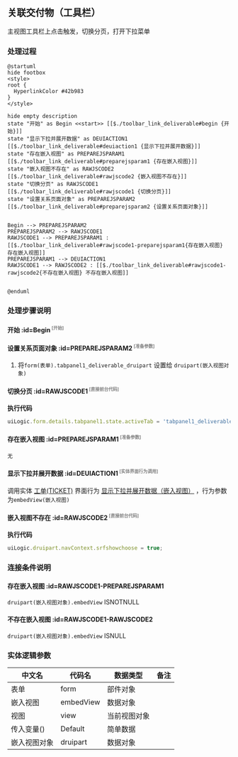 ## 关联交付物（工具栏） <!-- {docsify-ignore-all} -->

   主视图工具栏上点击触发，切换分页，打开下拉菜单

### 处理过程

```plantuml
@startuml
hide footbox
<style>
root {
  HyperlinkColor #42b983
}
</style>

hide empty description
state "开始" as Begin <<start>> [[$./toolbar_link_deliverable#begin {开始}]]
state "显示下拉并展开数据" as DEUIACTION1  [[$./toolbar_link_deliverable#deuiaction1 {显示下拉并展开数据}]]
state "存在嵌入视图" as PREPAREJSPARAM1  [[$./toolbar_link_deliverable#preparejsparam1 {存在嵌入视图}]]
state "嵌入视图不存在" as RAWJSCODE2  [[$./toolbar_link_deliverable#rawjscode2 {嵌入视图不存在}]]
state "切换分页" as RAWJSCODE1  [[$./toolbar_link_deliverable#rawjscode1 {切换分页}]]
state "设置关系页面对象" as PREPAREJSPARAM2  [[$./toolbar_link_deliverable#preparejsparam2 {设置关系页面对象}]]


Begin --> PREPAREJSPARAM2
PREPAREJSPARAM2 --> RAWJSCODE1
RAWJSCODE1 --> PREPAREJSPARAM1 : [[$./toolbar_link_deliverable#rawjscode1-preparejsparam1{存在嵌入视图} 存在嵌入视图]]
PREPAREJSPARAM1 --> DEUIACTION1
RAWJSCODE1 --> RAWJSCODE2 : [[$./toolbar_link_deliverable#rawjscode1-rawjscode2{不存在嵌入视图} 不存在嵌入视图]]


@enduml
```


### 处理步骤说明

#### 开始 :id=Begin<sup class="footnote-symbol"> <font color=gray size=1>[开始]</font></sup>




#### 设置关系页面对象 :id=PREPAREJSPARAM2<sup class="footnote-symbol"> <font color=gray size=1>[准备参数]</font></sup>



1. 将`form(表单).tabpanel1_deliverable_druipart` 设置给  `druipart(嵌入视图对象)`

#### 切换分页 :id=RAWJSCODE1<sup class="footnote-symbol"> <font color=gray size=1>[直接前台代码]</font></sup>



<p class="panel-title"><b>执行代码</b></p>

```javascript
uiLogic.form.details.tabpanel1.state.activeTab = 'tabpanel1_deliverable'
```

#### 存在嵌入视图 :id=PREPAREJSPARAM1<sup class="footnote-symbol"> <font color=gray size=1>[准备参数]</font></sup>




    无

#### 显示下拉并展开数据 :id=DEUIACTION1<sup class="footnote-symbol"> <font color=gray size=1>[实体界面行为调用]</font></sup>



调用实体 [工单(TICKET)](module/ProdMgmt/ticket.md) 界面行为 [显示下拉并展开数据（嵌入视图）](module/ProdMgmt/ticket#界面行为) ，行为参数为`embedView(嵌入视图)`

#### 嵌入视图不存在 :id=RAWJSCODE2<sup class="footnote-symbol"> <font color=gray size=1>[直接前台代码]</font></sup>



<p class="panel-title"><b>执行代码</b></p>

```javascript
uiLogic.druipart.navContext.srfshowchoose = true;
```

### 连接条件说明
#### 存在嵌入视图 :id=RAWJSCODE1-PREPAREJSPARAM1

```druipart(嵌入视图对象).embedView``` ISNOTNULL
#### 不存在嵌入视图 :id=RAWJSCODE1-RAWJSCODE2

```druipart(嵌入视图对象).embedView``` ISNULL


### 实体逻辑参数

|    中文名   |    代码名    |  数据类型      |备注 |
| --------| --------| --------  | --------   |
|表单|form|部件对象||
|嵌入视图|embedView|数据对象||
|视图|view|当前视图对象||
|传入变量(<i class="fa fa-check"/></i>)|Default|简单数据||
|嵌入视图对象|druipart|数据对象||
